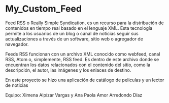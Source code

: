# My_Custom_Feed
Feed RSS o Really Simple Syndication, es un recurso para la distribución de contenidos en tiempo real basado en el lenguaje XML. Esta tecnología permite a los usuarios de un blog o canal de noticias seguir sus actualizaciones a través de un software, sitio web o agregador de navegador.

Feeds RSS funcionan con un archivo XML conocido como webfeed, canal RSS, Atom o, simplemente, RSS feed. Es dentro de este archivo donde se encuentran los datos relacionados con el contenido del sitio, como la descripción, el autor, las imágenes y los enlaces de destino.

En este proyecto se hizo una aplicación de catálogo de peliculas y un lector de noticias

Equipo: Ximena Alpízar Vargas y Ana Paola Amor Arredondo Díaz
